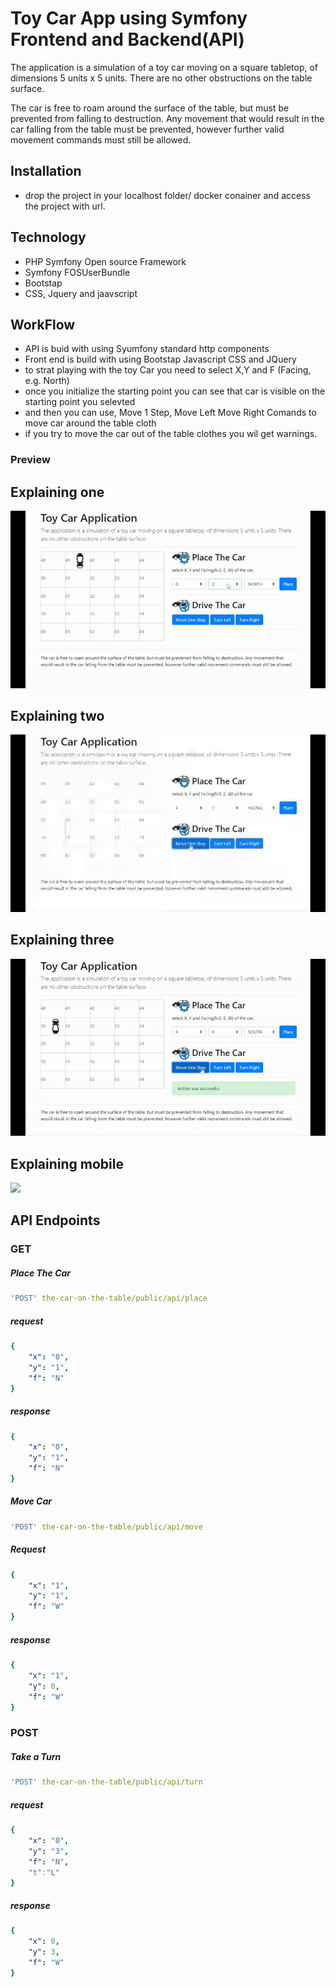 # Toy Car App using Symfony Frontend and Backend(API)

The application is a simulation of a toy car moving on a square tabletop, of
dimensions 5 units x 5 units. There are no other obstructions on the table surface.

The car is free to roam around the surface of the table, but must be prevented from
falling to destruction. Any movement that would result in the car falling from the
table must be prevented, however further valid movement commands must still be
allowed.

## Installation

- drop the project in your localhost folder/ docker conainer and access the project with url.

## Technology
- PHP Symfony Open source Framework
- Symfony FOSUserBundle
- Bootstap
- CSS, Jquery and jaavscript 


## WorkFlow
- API is buid with using Syumfony standard http components
- Front end is build with using Bootstap Javascript CSS and JQuery 
- to strat playing with the toy Car you need to select X,Y and F (Facing, e.g. North)
- once you initialize the starting point you can see that car is visible on the starting point you selevted 
- and then you can use, Move 1 Step, Move Left Move Right Comands to move car around the table cloth
- if you try to move the car out of the table clothes you wil get warnings.


### Preview
## Explaining one
![UI output](screens/01.gif)

## Explaining two
![UI output](screens/02.gif)

## Explaining three
![UI output](screens/03.gif)


## Explaining mobile

<img src="screens/mobile-view.gif" width="275px">


## API Endpoints
### GET
##### Place The Car
```yaml
'POST' the-car-on-the-table/public/api/place
```

##### request
```yaml
{
    "x": "0",
    "y": "1",
    "f": "N"
}
```
##### response
```yaml
{
    "x": "0",
    "y": "1",
    "f": "N"
}
```
##### Move Car
```yaml
'POST' the-car-on-the-table/public/api/move
```
##### Request
```yaml
{
    "x": "1",
    "y": "1",
    "f": "W"
}
```
##### response
```yaml
{
    "x": "1",
    "y": 0,
    "f": "W"
}
```
### POST
##### Take a Turn
```yaml
'POST' the-car-on-the-table/public/api/turn
```

##### request
```yaml
{
    "x": "0",
    "y": "3",
    "f": "N",
    "t":"L"
}
```
##### response
```yaml
{
    "x": 0,
    "y": 3,
    "f": "W"
}
```


